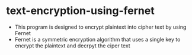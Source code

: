 # text-encryption-using-fernet
* This program is designed to encrypt plaintext into cipher text by using Fernet
* Fernet is a symmetric encryption algorithm that uses a single key to encrypt the plaintext and decrpyt the ciper text
